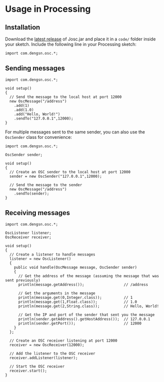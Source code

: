 # Usage in Processing

## Installation
Download the [latest release](https://github.com/dengsn/Josc/releases) of Josc.jar and place it in a `code/` folder inside your sketch. Include the following line in your Processing sketch:

    import com.dengsn.osc.*;
    
## Sending messages

    import com.dengsn.osc.*;
    
    void setup()
    {
      // Send the message to the local host at port 12000
      new OscMessage("/address")
        .add(1)
        .add(1.0)
        .add("Hello, World!")
        .sendTo("127.0.0.1",12000);
    }
      
For multiple messages sent to the same sender, you can also use the `OscSender` class for convenience:
    
    import com.dengsn.osc.*;
    
    OscSender sender;
    
    void setup()
    {
      // Create an OSC sender to the local host at port 12000
      sender = new OscSender("127.0.0.1",12000);
    
      // Send the message to the sender
      new OscMessage("/address")
        .sendTo(sender);
    }
      
## Receiving messages

    import com.dengsn.osc.*;
    
    OscListener listener;
    OscReceiver receiver;
    
    void setup()
    {
      // Create a listener to handle messages
      listener = new OscListener()
      {
        public void handle(OscMessage message, OscSender sender)
        {
          // Get the address of the message (assuming the message that was sent previously)
          println(message.getAddress());                  // /address
          
          // Get the arguments in the message
          println(message.get(0,Integer.class));          // 1
          println(message.get(1,Float.class));            // 1.0
          println(message.get(2,String.class));           // Hello, World!
          
          // Get the IP and port of the sender that sent you the message
          println(sender.getAddress().getHostAddress());  // 127.0.0.1
          println(sender.getPort());                      // 12000
        }
      };
      
      // Create an OSC receiver listening at port 12000
      receiver = new OscReceiver(12000);
      
      // Add the listener to the OSC receiver
      receiver.addListener(listener);
    
      // Start the OSC receiver
      receiver.start();
    }

